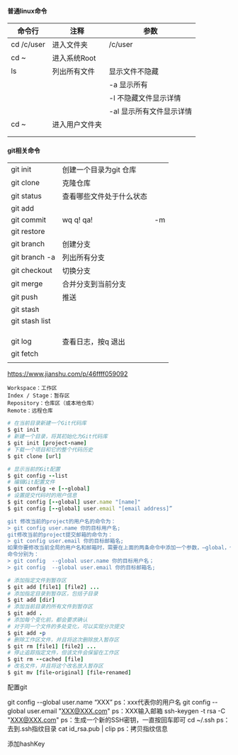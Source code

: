 #### 普通linux命令

| 命令行     | 注释           | 参数                     |
| ---------- | -------------- | ------------------------ |
| cd /c/user | 进入文件夹     | /c/user                  |
| cd ~       | 进入系统Root   |                          |
| ls         | 列出所有文件   | 显示文件不隐藏           |
|            |                | -a 显示所有              |
|            |                | -l 不隐藏文件显示详情    |
|            |                | -al 显示所有文件显示详情 |
| cd ~       | 进入用户文件夹 |                          |
|            |                |                          |
|            |                |                          |



#### git相关命令

|                        |                                |      |
| ---------------------- | ------------------------------ | ---- |
| git init               | 创建一个目录为git 仓库         |      |
| git clone <url>        | 克隆仓库                       |      |
| git status             | 查看哪些文件处于什么状态       |      |
| git add                |                                |      |
| git commit             | wq    q!   qa!                 | -m   |
| git restore            |                                |      |
| git branch <name>      | 创建分支<name>                 |      |
| git branch -a          | 列出所有分支                   |      |
| git checkout <name>    | 切换分支                       |      |
| git merge <branchname> | 合并分支<branchname>到当前分支 |      |
| git push               | 推送                           |      |
| git stash              |                                |      |
| git stash list         |                                |      |
|                        |                                |      |
|                        |                                |      |
|                        |                                |      |
| git log                | 查看日志，按q 退出             |      |
| git fetch              |                                |      |
|                        |                                |      |



https://www.jianshu.com/p/46ffff059092

```undefined
Workspace：工作区
Index / Stage：暂存区
Repository：仓库区（或本地仓库）
Remote：远程仓库
```



```ruby
# 在当前目录新建一个Git代码库
$ git init
# 新建一个目录，将其初始化为Git代码库
$ git init [project-name]
# 下载一个项目和它的整个代码历史
$ git clone [url]
```



```ruby
# 显示当前的Git配置
$ git config --list
# 编辑Git配置文件
$ git config -e [--global]
# 设置提交代码时的用户信息
$ git config [--global] user.name "[name]"
$ git config [--global] user.email "[email address]”

git 修改当前的project的用户名的命令为：
> git config user.name 你的目标用户名;
git修改当前的project提交邮箱的命令为：
> git config user.email 你的目标邮箱名;
如果你要修改当前全局的用户名和邮箱时，需要在上面的两条命令中添加一个参数，–global，代表的是全局。
命令分别为：
> git config  --global user.name 你的目标用户名；
> git config  --global user.email 你的目标邮箱名;
```



```ruby
# 添加指定文件到暂存区
$ git add [file1] [file2] ...
# 添加指定目录到暂存区，包括子目录
$ git add [dir]
# 添加当前目录的所有文件到暂存区
$ git add .
# 添加每个变化前，都会要求确认
# 对于同一个文件的多处变化，可以实现分次提交
$ git add -p
# 删除工作区文件，并且将这次删除放入暂存区
$ git rm [file1] [file2] ...
# 停止追踪指定文件，但该文件会保留在工作区
$ git rm --cached [file]
# 改名文件，并且将这个改名放入暂存区
$ git mv [file-original] [file-renamed]
```





配置git

git config --global user.name “XXX”
  ps：xxx代表你的用户名
git config --global user.email "XXX@XXX.com"
  ps：XXX输入邮箱
ssh-keygen -t rsa -C "XXX@XXX.com"
  ps：生成一个新的SSH密钥，一直按回车即可
cd ~/.ssh
  ps：去到.ssh指纹目录
cat id_rsa.pub | clip
  ps：拷贝指纹信息

添加hashKey 